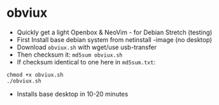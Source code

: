 # obviux
- Quickly get a light Openbox &amp; NeoVim - for Debian Stretch (testing)
- First Install base debian system from netinstall -image (no desktop)
- Download `obviux.sh` with wget/use usb-transfer
- Then checksum it: `md5sum obviux.sh`
- If checksum identical to one here in `md5sum.txt`:
```shell
chmod +x obviux.sh
./obviux.sh
```
- Installs base desktop in 10-20 minutes
